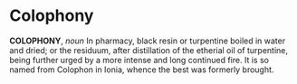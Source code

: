 # Colophony

**COLOPHONY**, _noun_ In pharmacy, black resin or turpentine boiled in water and dried; or the residuum, after distillation of the etherial oil of turpentine, being further urged by a more intense and long continued fire. It is so named from Colophon in Ionia, whence the best was formerly brought.